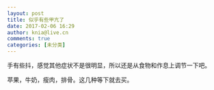 ```yaml
---
layout: post
title: 似乎有些甲亢了
date: 2017-02-06 16:29
author: knia@live.cn
comments: true
categories: [未分类]
---
```

手有些抖，感觉其他症状不是很明显，所以还是从食物和作息上调节一下吧。

苹果，牛奶，瘦肉，排骨。这几种等下就去买。
